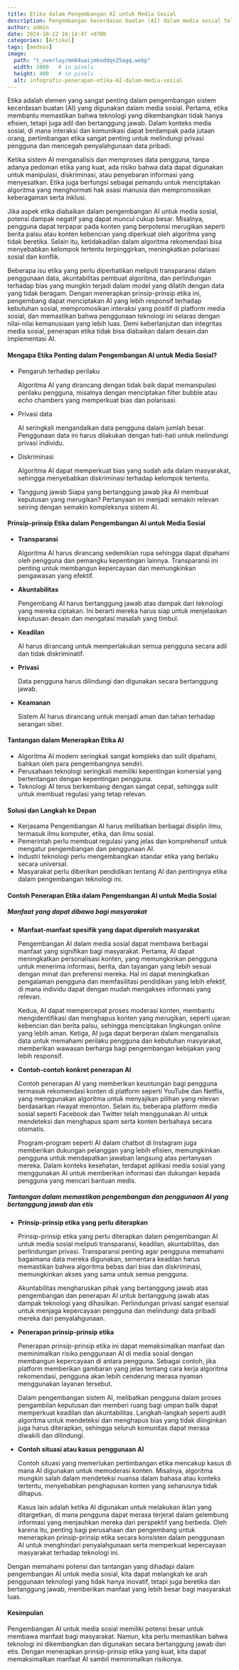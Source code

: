 ```yaml
---
title: Etika dalam Pengembangan AI untuk Media Sosial
description: Pengembangan kecerdasan buatan (AI) dalam media sosial telah membawa banyak perubahan signifikan dalam cara kita berinteraksi dan mengkonsumsi informasi. Namun, di balik kemajuan teknologi ini, terdapat sejumlah pertanyaan etis yang perlu dipertimbangkan dengan serius.
author: admin
date: 2024-10-22 16:14:47 +0700
categories: [Artikel]
tags: [medsos]
image:
  path: "t_overlay/mm04uaijmkuddqn25agq.webp"
  width: 1000   # in pixels
  height: 400   # in pixels
  alt: infografis-penerapan-etika-AI-dalam-media-sosial
---
```


Etika adalah elemen yang sangat penting dalam pengembangan sistem kecerdasan buatan (AI) yang digunakan dalam media sosial. Pertama, etika membantu memastikan bahwa teknologi yang dikembangkan tidak hanya efisien, tetapi juga adil dan bertanggung jawab. Dalam konteks media sosial, di mana interaksi dan komunikasi dapat berdampak pada jutaan orang, pertimbangan etika sangat penting untuk melindungi privasi pengguna dan mencegah penyalahgunaan data pribadi. 

Ketika sistem AI menganalisis dan memproses data pengguna, tanpa adanya pedoman etika yang kuat, ada risiko bahwa data dapat digunakan untuk manipulasi, diskriminasi, atau penyebaran informasi yang menyesatkan. Etika juga berfungsi sebagai pemandu untuk menciptakan algoritma yang menghormati hak asasi manusia dan mempromosikan keberagaman serta inklusi.

Jika aspek etika diabaikan dalam pengembangan AI untuk media sosial, potensi dampak negatif yang dapat muncul cukup besar. Misalnya, pengguna dapat terpapar pada konten yang berpotensi merugikan seperti berita palsu atau konten kebencian yang diperkuat oleh algoritma yang tidak beretika. Selain itu, ketidakadilan dalam algoritma rekomendasi bisa menyebabkan kelompok tertentu terpinggirkan, meningkatkan polarisasi sosial dan konflik. 

Beberapa isu etika yang perlu diperhatikan meliputi transparansi dalam penggunaan data, akuntabilitas pembuat algoritma, dan perlindungan terhadap bias yang mungkin terjadi dalam model yang dilatih dengan data yang tidak beragam. Dengan menerapkan prinsip-prinsip etika ini, pengembang dapat menciptakan AI yang lebih responsif terhadap kebutuhan sosial, mempromosikan interaksi yang positif di platform media sosial, dan memastikan bahwa penggunaan teknologi ini selaras dengan nilai-nilai kemanusiaan yang lebih luas. Demi keberlanjutan dan integritas media sosial, penerapan etika tidak bisa diabaikan dalam desain dan implementasi AI.

#### Mengapa Etika Penting dalam Pengembangan AI untuk Media Sosial?

- Pengaruh terhadap perilaku
  
  Algoritma AI yang dirancang dengan tidak baik dapat memanipulasi perilaku pengguna, misalnya dengan menciptakan filter bubble atau echo chambers yang memperkuat bias dan polarisasi.

- Privasi data

  AI seringkali mengandalkan data pengguna dalam jumlah besar. Penggunaan data ini harus dilakukan dengan hati-hati untuk melindungi privasi individu.

- Diskriminasi

  Algoritma AI dapat memperkuat bias yang sudah ada dalam masyarakat, sehingga menyebabkan diskriminasi terhadap kelompok tertentu.

- Tanggung jawab
  Siapa yang bertanggung jawab jika AI membuat keputusan yang merugikan? Pertanyaan ini menjadi semakin relevan seiring dengan semakin kompleksnya sistem AI.


#### Prinsip-prinsip Etika dalam Pengembangan AI untuk Media Sosial

- **Transparansi**

  Algoritma AI harus dirancang sedemikian rupa sehingga dapat dipahami oleh pengguna dan pemangku kepentingan lainnya. Transparansi ini penting untuk membangun kepercayaan dan memungkinkan pengawasan yang efektif.

- **Akuntabilitas**

  Pengembang AI harus bertanggung jawab atas dampak dari teknologi yang mereka ciptakan. Ini berarti mereka harus siap untuk menjelaskan keputusan desain dan mengatasi masalah yang timbul.

- **Keadilan**

  AI harus dirancang untuk memperlakukan semua pengguna secara adil dan tidak diskriminatif.

- **Privasi**

  Data pengguna harus dilindungi dan digunakan secara bertanggung jawab.

- **Keamanan** 
  
  Sistem AI harus dirancang untuk menjadi aman dan tahan terhadap serangan siber.


#### Tantangan dalam Menerapkan Etika AI

- Algoritma AI modern seringkali sangat kompleks dan sulit dipahami, bahkan oleh para pengembangnya sendiri.
- Perusahaan teknologi seringkali memiliki kepentingan komersial yang bertentangan dengan kepentingan pengguna.
- Teknologi AI terus berkembang dengan sangat cepat, sehingga sulit untuk membuat regulasi yang tetap relevan.

#### Solusi dan Langkah ke Depan

- Kerjasama Pengembangan AI harus melibatkan berbagai disiplin ilmu, termasuk ilmu komputer, etika, dan ilmu sosial.
- Pemerintah perlu membuat regulasi yang jelas dan komprehensif untuk mengatur pengembangan dan penggunaan AI.
- Industri teknologi perlu mengembangkan standar etika yang berlaku secara universal.
- Masyarakat perlu diberikan pendidikan tentang AI dan pentingnya etika dalam pengembangan teknologi ini.


#### Contoh Penerapan Etika dalam Pengembangan AI untuk Media Sosial

##### Manfaat yang dapat dibawa bagi masyarakat
   - **Manfaat-manfaat spesifik yang dapat diperoleh masyarakat**
      
      Pengembangan AI dalam media sosial dapat membawa berbagai manfaat yang signifikan bagi masyarakat. Pertama, AI dapat meningkatkan personalisasi konten, yang memungkinkan pengguna untuk menerima informasi, berita, dan tayangan yang lebih sesuai dengan minat dan preferensi mereka. Hal ini dapat meningkatkan pengalaman pengguna dan memfasilitasi pendidikan yang lebih efektif, di mana individu dapat dengan mudah mengakses informasi yang relevan. 
      
      Kedua, AI dapat mempercepat proses moderasi konten, membantu mengidentifikasi dan menghapus konten yang merugikan, seperti ujaran kebencian dan berita palsu, sehingga menciptakan lingkungan online yang lebih aman. Ketiga, AI juga dapat berperan dalam menganalisis data untuk memahami perilaku pengguna dan kebutuhan masyarakat, memberikan wawasan berharga bagi pengembangan kebijakan yang lebih responsif.

   - **Contoh-contoh konkret penerapan AI**
      
      Contoh penerapan AI yang memberikan keuntungan bagi pengguna termasuk rekomendasi konten di platform seperti YouTube dan Netflix, yang menggunakan algoritma untuk menyajikan pilihan yang relevan berdasarkan riwayat menonton. Selain itu, beberapa platform media sosial seperti Facebook dan Twitter telah menggunakan AI untuk mendeteksi dan menghapus spam serta konten berbahaya secara otomatis. 
      
      Program-program seperti AI dalam chatbot di Instagram juga memberikan dukungan pelanggan yang lebih efisien, memungkinkan pengguna untuk mendapatkan jawaban langsung atas pertanyaan mereka. Dalam konteks kesehatan, terdapat aplikasi media sosial yang menggunakan AI untuk memberikan informasi dan dukungan kepada pengguna yang mencari bantuan medis.

##### Tantangan dalam memastikan pengembangan dan penggunaan AI yang bertanggung jawab dan etis
   - **Prinsip-prinsip etika yang perlu diterapkan**
      
      Prinsip-prinsip etika yang perlu diterapkan dalam pengembangan AI untuk media sosial meliputi transparansi, keadilan, akuntabilitas, dan perlindungan privasi. Transparansi penting agar pengguna memahami bagaimana data mereka digunakan, sementara keadilan harus memastikan bahwa algoritma bebas dari bias dan diskriminasi, memungkinkan akses yang sama untuk semua pengguna. 
      
      Akuntabilitas mengharuskan pihak yang bertanggung jawab atas pengembangan dan penerapan AI untuk bertanggung jawab atas dampak teknologi yang dihasilkan. Perlindungan privasi sangat esensial untuk menjaga kepercayaan pengguna dan melindungi data pribadi mereka dari penyalahgunaan.

   - **Penerapan prinsip-prinsip etika**
     
      Penerapan prinsip-prinsip etika ini dapat memaksimalkan manfaat dan meminimalkan risiko penggunaan AI di media sosial dengan membangun kepercayaan di antara pengguna. Sebagai contoh, jika platform memberikan gambaran yang jelas tentang cara kerja algoritma rekomendasi, pengguna akan lebih cenderung merasa nyaman menggunakan layanan tersebut. 
      
      Dalam pengembangan sistem AI, melibatkan pengguna dalam proses pengambilan keputusan dan memberi ruang bagi umpan balik dapat memperkuat keadilan dan akuntabilitas. Langkah-langkah seperti audit algoritma untuk mendeteksi dan menghapus bias yang tidak diinginkan juga harus diterapkan, sehingga seluruh komunitas dapat merasa diwakili dan dilindungi.

   - **Contoh situasi atau kasus penggunaan AI**
      
      Contoh situasi yang memerlukan pertimbangan etika mencakup kasus di mana AI digunakan untuk memoderasi konten. Misalnya, algoritma mungkin salah dalam mendeteksi nuansa dalam bahasa atau konteks tertentu, menyebabkan penghapusan konten yang seharusnya tidak dihapus. 
      
      Kasus lain adalah ketika AI digunakan untuk melakukan iklan yang ditargetkan, di mana pengguna dapat merasa terjerat dalam gelembung informasi yang menjauhkan mereka dari perspektif yang berbeda. Oleh karena itu, penting bagi perusahaan dan pengembang untuk menerapkan prinsip-prinsip etika secara konsisten dalam penggunaan AI untuk menghindari penyalahgunaan serta memperkuat kepercayaan masyarakat terhadap teknologi ini.

Dengan memahami potensi dan tantangan yang dihadapi dalam pengembangan AI untuk media sosial, kita dapat melangkah ke arah penggunaan teknologi yang tidak hanya inovatif, tetapi juga beretika dan bertanggung jawab, memberikan manfaat yang lebih besar bagi masyarakat luas.

#### Kesimpulan

Pengembangan AI untuk media sosial memiliki potensi besar untuk membawa manfaat bagi masyarakat. Namun, kita perlu memastikan bahwa teknologi ini dikembangkan dan digunakan secara bertanggung jawab dan etis. Dengan menerapkan prinsip-prinsip etika yang kuat, kita dapat memaksimalkan manfaat AI sambil meminimalkan risikonya.